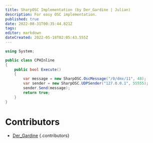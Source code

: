 ```yaml
---
title: SharpOSC Implementation (by Der_Gardine | Julian)
description: For easy OSC implementation.
published: true
date: 2022-08-31T00:35:44.821Z
tags: 
editor: markdown
dateCreated: 2022-05-18T02:05:43.555Z
---
```


```cs
using System;

public class CPHInline
{
	public bool Execute()
	{
		var message = new SharpOSC.OscMessage("/0/dmx/11", 48);
		var sender = new SharpOSC.UDPSender("127.0.0.1", 55555);
		sender.Send(message);
		return true;
	}
}
```

# Contributors

 - [<i class="mdi mdi-twitch"></i> Der_Gardine](https://www.twitch.tv/Der_Gardine)
 {.contributors}
